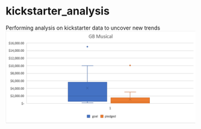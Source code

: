# kickstarter_analysis
Performing analysis on kickstarter data to uncover new trends
![GB_Musical](GB_Musical.png)


